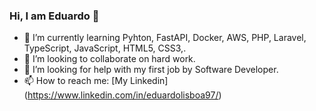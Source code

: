 ### Hi, I am Eduardo 👋

- 🌱 I’m currently learning Pyhton, FastAPI, Docker, AWS, PHP, Laravel, TypeScript, JavaScript, HTML5, CSS3,.
- 👯 I’m looking to collaborate on hard work.
- 🤔 I’m looking for help with my first job by Software Developer.
- 📫 How to reach me: [My Linkedin] (https://www.linkedin.com/in/eduardolisboa97/)
